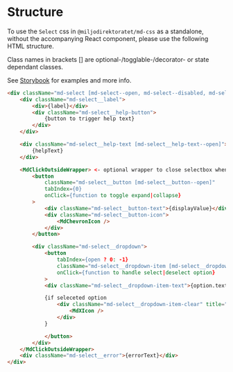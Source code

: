# Structure

To use the `Select` css in `@miljodirektoratet/md-css` as a standalone, without the accompanying React component, please use the following HTML structure.

Class names in brackets [] are optional-/togglable-/decorator- or state dependant classes.

See [Storybook](https://miljodir.github.io/md-components) for examples and more info.

```html
<div className="md-select [md-select--open, md-select--disabled, md-select--medium, md-select--small]">
    <div className="md-select__label">
        <div>{label}</div>
        <div className="md-select__help-button">
            {button to trigger help text}
        </div>
    </div>

    <div className="md-select__help-text [md-select__help-text--open]">
        {helpText}
    </div>

    <MdClickOutsideWrapper> <- optional wrapper to close selectbox when clicking outside
        <button
            className="md-select__button [md-select__button--open]"
            tabIndex={0}
            onClick={function to toggle expand|collapse}
        >
            <div className="md-select__button-text">{displayValue}</div>
            <div className="md-select__button-icon">
                <MdChevronIcon />
            </div>
        </button>

        <div className="md-select__dropdown">
            <button
                tabIndex={open ? 0: -1}
                className="md-select__dropdown-item [md-select__dropdown-item--selected]"
                onClick={function to handle select|deselect option}
            >
            <div className="md-select__dropdown-item-text">{option.text}</div>

            {if seleceted option
                <div className="md-select__dropdown-item-clear" title="Klikk for å fjerne valg">
                    <MdXIcon />
                </div>
            }

            </button>
        </div>
    </MdClickOutsideWrapper>
    <div className="md-select__error">{errorText}</div>
</div>
```
